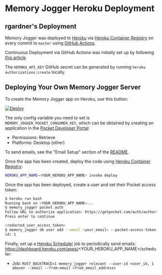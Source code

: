 # Memory Jogger Heroku Deployment

## rgardner's Deployment

Memory Jogger was deployed to [Heroku](https://www.heroku.com/) via [Heroku
Container
Registry](https://devcenter.heroku.com/articles/container-registry-and-runtime)
on every commit to `master` using [GitHub
Actions](https://github.com/features/actions).

Continuous Deployment via GitHub Actions was initially set up by following
[this article](https://github.com/features/actions).

The `HEROKU_API_KEY` GitHub secret can be generated by running `heroku
authorizations:create` locally.

## Deploying Your Own Memory Jogger Server

To create the Memory Jogger app on Heroku, use this button:

[![Deploy](https://www.herokucdn.com/deploy/button.svg)][deploy]

[deploy]: https://heroku.com/deploy?template=https://github.com/rgardner/memory-jogger

The only config variable you need to set is
`MEMORY_JOGGER_POCKET_CONSUMER_KEY`, which can be obtained by creating an
application in the [Pocket Developer
Portal](https://getpocket.com/developer/apps/):

- Permissions: Retrieve
- Platforms: Desktop (other)

To send emails, see the "Email Setup" section of the [README](../README.md).

Once the app has been created, deploy the code using [Heroku Container
Registry](https://devcenter.heroku.com/articles/container-registry-and-runtime):

```sh
HEROKU_APP_NAME=<YOUR_HEROKU_APP_NAME> invoke deploy
```

Once the app has been deployed, create a user and set their Pocket access token:

```sh
$ heroku run bash
Running bash on <YOUR_HEROKU_APP_NAME>...
$ memory_jogger pocket auth
Follow URL to authorize application: https://getpocket.com/auth/authorize?request_token=<redacted_request_token>&redirect_uri=memory_jogger%3Afinishauth
Press enter to continue

<redacted_user_access_token>
$ memory_jogger db user add --email <your_email> --pocket-access-token <redacted_user_access_token>
id: 1
```

Finally, set up a [Heroku
Scheduler](https://devcenter.heroku.com/articles/scheduler) job to
periodically send emails:
https://dashboard.heroku.com/apps/<YOUR_HEROKU_APP_NAME>/scheduler:

- Job: `RUST_BACKTRACE=1 memory_jogger relevant --user-id <user_id, 1 above> --email --from-email <from_email_address>`
